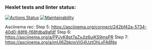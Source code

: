 ### Hexlet tests and linter status:
[![Actions Status](https://github.com/AndreevDan93/java-project-lvl1/workflows/hexlet-check/badge.svg)](https://github.com/AndreevDan93/java-project-lvl1/actions)
[![Maintainability](https://api.codeclimate.com/v1/badges/bfbe241c55d178206802/maintainability)](https://codeclimate.com/github/AndreevDan93/java-project-lvl1/maintainability)

Asciinema rec:
Step 5:
https://asciinema.org/connect/242bf42a-5734-40d0-88f6-f68fdba9afdf
Step 6:
https://asciinema.org/a/PPJvK8pt7aZvJlz6uiKS9msPR
Step 7:
https://asciinema.org/a/mUI6ZbknxViG4UztOhLvFA8Nq
